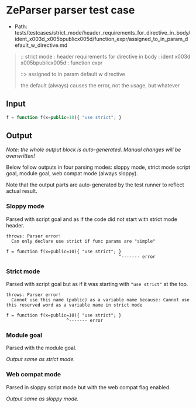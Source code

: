 # ZeParser parser test case

- Path: tests/testcases/strict_mode/header_requirements_for_directive_in_body/ident_x003d_x005bpublicx005d/function_expr/assigned_to_in_param_default_w_directive.md

> :: strict mode : header requirements for directive in body : ident x003d x005bpublicx005d : function expr
>
> ::> assigned to in param default w directive
>
> the default (always) causes the error, not the usage, but whatever

## Input


`````js
f = function f(x=public=10){ "use strict"; }
`````

## Output

_Note: the whole output block is auto-generated. Manual changes will be overwritten!_

Below follow outputs in four parsing modes: sloppy mode, strict mode script goal, module goal, web compat mode (always sloppy).

Note that the output parts are auto-generated by the test runner to reflect actual result.

### Sloppy mode

Parsed with script goal and as if the code did not start with strict mode header.

`````
throws: Parser error!
  Can only declare use strict if func params are "simple"

f = function f(x=public=10){ "use strict"; }
                                           ^------- error
`````

### Strict mode

Parsed with script goal but as if it was starting with `"use strict"` at the top.

`````
throws: Parser error!
  Cannot use this name (public) as a variable name because: Cannot use this reserved word as a variable name in strict mode

f = function f(x=public=10){ "use strict"; }
                       ^------- error
`````


### Module goal

Parsed with the module goal.

_Output same as strict mode._

### Web compat mode

Parsed in sloppy script mode but with the web compat flag enabled.

_Output same as sloppy mode._
